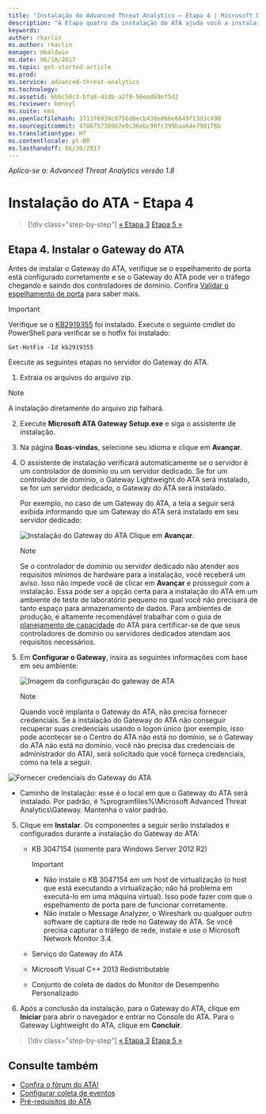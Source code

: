 ```yaml
---
title: "Instalação do Advanced Threat Analytics – Etapa 4 | Microsoft Docs"
description: "A Etapa quatro da instalação do ATA ajuda você a instalar o Gateway do ATA."
keywords: 
author: rkarlin
ms.author: rkarlin
manager: mbaldwin
ms.date: 06/18/2017
ms.topic: get-started-article
ms.prod: 
ms.service: advanced-threat-analytics
ms.technology: 
ms.assetid: 6bbc50c3-bfa8-41db-a2f9-56eed68ef5d2
ms.reviewer: bennyl
ms.suite: ems
ms.openlocfilehash: 2713f6939c8756d0ecb438e866e6649f13d3c490
ms.sourcegitcommit: 470675730967e0c36ebc90fc399baa64e7901f6b
ms.translationtype: HT
ms.contentlocale: pt-BR
ms.lasthandoff: 06/30/2017
---
```

*Aplica-se a: Advanced Threat Analytics versão 1.8*



<a id="install-ata---step-4" class="xliff"></a>

# Instalação do ATA - Etapa 4

>[!div class="step-by-step"]
[« Etapa 3](install-ata-step3.md)
[Etapa 5 »](install-ata-step5.md)

<a id="step-4-install-the-ata-gateway" class="xliff"></a>

## Etapa 4. Instalar o Gateway do ATA

Antes de instalar o Gateway do ATA, verifique se o espelhamento de porta está configurado corretamente e se o Gateway do ATA pode ver o tráfego chegando e saindo dos controladores de domínio. Confira [Validar o espelhamento de porta](validate-port-mirroring.md) para saber mais.


> [!IMPORTANT]
> Verifique se o [KB2919355](http://support.microsoft.com/kb/2919355/) foi instalado.  Execute o seguinte cmdlet do PowerShell para verificar se o hotfix foi instalado:
>
> `Get-HotFix -Id kb2919355`

Execute as seguintes etapas no servidor do Gateway do ATA.

1.  Extraia os arquivos do arquivo zip. 
> [!NOTE] 
> A instalação diretamente do arquivo zip falhará.

2.  Execute **Microsoft ATA Gateway Setup.exe** e siga o assistente de instalação.

3.  Na página **Boas-vindas**, selecione seu idioma e clique em **Avançar**.

4.  O assistente de instalação verificará automaticamente se o servidor é um controlador de domínio ou um servidor dedicado. Se for um controlador de domínio, o Gateway Lightweight do ATA será instalado, se for um servidor dedicado, o Gateway do ATA será instalado. 
    
    Por exemplo, no caso de um Gateway do ATA, a tela a seguir será exibida informando que um Gateway do ATA será instalado em seu servidor dedicado:
    
    ![Instalação do Gateway do ATA](media/ata-gw-install.png) Clique em **Avançar**.

    > [!NOTE] 
    > Se o controlador de domínio ou servidor dedicado não atender aos requisitos mínimos de hardware para a instalação, você receberá um aviso. Isso não impede você de clicar em **Avançar** e prosseguir com a instalação. Essa pode ser a opção certa para a instalação do ATA em um ambiente de teste de laboratório pequeno no qual você não precisará de tanto espaço para armazenamento de dados. Para ambientes de produção, é altamente recomendável trabalhar com o guia de [planejamento de capacidade](ata-capacity-planning.md) do ATA para certificar-se de que seus controladores de domínio ou servidores dedicados atendam aos requisitos necessários.

4.  Em **Configurar o Gateway**, insira as seguintes informações com base em seu ambiente:

    ![Imagem da configuração do gateway de ATA](media/ata-gw-configure.png)

    > [!NOTE]
    > Quando você implanta o Gateway do ATA, não precisa fornecer credenciais. Se a instalação do Gateway do ATA não conseguir recuperar suas credenciais usando o logon único (por exemplo, isso pode acontecer se o Centro do ATA não está no domínio, se o Gateway do ATA não está no domínio, você não precisa das credenciais de administrador do ATA), será solicitado que você forneça credenciais, como na tela a seguir. 

  ![Fornecer credenciais do Gateway do ATA](media/ata-install-credentials.png)

   - Caminho de Instalação: esse é o local em que o Gateway do ATA será instalado. Por padrão, é %programfiles%\Microsoft Advanced Threat Analytics\Gateway. Mantenha o valor padrão.
    
5. Clique em **Instalar**. Os componentes a seguir serão instalados e configurados durante a instalação do Gateway do ATA:

    -   KB 3047154 (somente para Windows Server 2012 R2)

        > [!IMPORTANT]
        > -   Não instale o KB 3047154 em um host de virtualização (o host que está executando a virtualização; não há problema em executá-lo em uma máquina virtual). Isso pode fazer com que o espelhamento de porta pare de funcionar corretamente. 
        > -   Não instale o Message Analyzer, o Wireshark ou qualquer outro software de captura de rede no Gateway do ATA. Se você precisa capturar o tráfego de rede, instale e use o Microsoft Network Monitor 3.4.

    -   Serviço do Gateway do ATA
    -   Microsoft Visual C++ 2013 Redistributable
    -   Conjunto de coleta de dados do Monitor de Desempenho Personalizado

5.  Após a conclusão da instalação, para o Gateway do ATA, clique em **Iniciar** para abrir o navegador e entrar no Console do ATA. Para o Gateway Lightweight do ATA, clique em **Concluir**.


>[!div class="step-by-step"]
[« Etapa 3](install-ata-step3.md)
[Etapa 5 »](install-ata-step5.md)

<a id="see-also" class="xliff"></a>

## Consulte também

- [Confira o fórum do ATA!](https://social.technet.microsoft.com/Forums/security/home?forum=mata)
- [Configurar coleta de eventos](configure-event-collection.md)
- [Pré-requisitos do ATA](ata-prerequisites.md)

